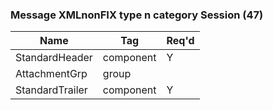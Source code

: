 ### Message XMLnonFIX type n category Session (47)

| Name            | Tag       | Req'd |
|-----------------|-----------|----------|
| StandardHeader  | component |   Y   |
| AttachmentGrp   | group     |       |
| StandardTrailer | component |   Y   |
